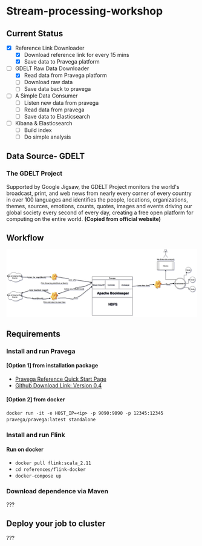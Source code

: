 # Stream-processing-workshop

## Current Status
- [x] Reference Link Downloader
    - [x] Download reference link for every 15 mins
    - [x] Save data to Pravega platform
- [ ] GDELT Raw Data Downloader
    - [x] Read data from Pravega platform 
    - [ ] Download raw data
    - [ ] Save data back to pravega
- [ ] A Simple Data Consumer
    - [ ] Listen new data from pravega 
    - [ ] Read data from pravega 
    - [ ] Save data to Elasticsearch
- [ ] Kibana & Elasticsearch 
    - [ ] Build index
    - [ ] Do simple analysis

## Data Source- GDELT
### The GDELT Project
Supported by Google Jigsaw, the GDELT Project monitors the world's broadcast, print, and web news from nearly every corner of every country in over 100 languages and identifies the people, locations, organizations, themes, sources, emotions, counts, quotes, images and events driving our global society every second of every day, creating a free open platform for computing on the entire world.
**(Copied from official website)**

## Workflow
![](references/workflow.png)

## Requirements
### Install and run Pravega
#### [Option 1] from installation package
* [Pravega Reference Quick Start Page](http://pravega.io/docs/latest/getting-started/)
* [Github Download Link: Version 0.4](https://github.com/pravega/pravega/releases/download/v0.4.0/pravega-0.4.0.tgz)

#### [Option 2] from docker
<!-- (We must replace the <ip> with the IP of our machine to connect to Pravega from our local machine. Optionally we can replace latest with the version of Pravega as per the requirement.) -->

 
 `docker run -it -e HOST_IP=<ip> -p 9090:9090 -p 12345:12345 pravega/pravega:latest standalone`

### Install and run Flink
#### Run on docker 
* `docker pull flink:scala_2.11`
* `cd references/flink-docker`
* `docker-compose up`

### Download dependence via Maven
???

## Deploy your job to cluster
???

